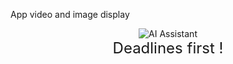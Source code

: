 App video and image display
<div align="center">  
    <img src="https://github.com/johnnyk1090/AI-Powered-Analytics-App/blob/main/Meet_Your_New_AI%20Assistant.mp4" alt="AI Assistant" />
    <p style="margin: 0; font-size: 24px;">Deadlines first !</p>
</div>
